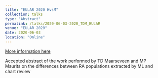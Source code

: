 ```yaml
---
title: "EULAR 2020 HvsM"
collection: talks
type: "Abstract"
permalink: /talks/2020-06-03-2020_TDM_EULAR
venue: "EULAR 2020"
date: 2020-06-03
location: "Online"
---
```


[More information here](http://scientific.sparx-ip.net/archiveeular/?c=a&item=2020AB1114)

Accepted abstract of the work performed by TD Maarseveen and MP Maurits on the differences between RA populations extracted by ML and chart review
